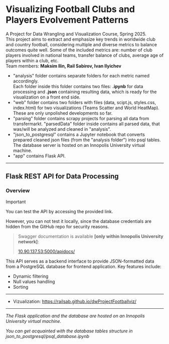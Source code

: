 # Visualizing Football Clubs and Players Evolvement Patterns
A Project for Data Wrangling and Visualization Course, Spring 2025. \
This project aims to extract and emphasize key trends in worldwide club and country football, considering multiple and diverse metrics to balance outcomes quite well. Some of the included metrics are: number of club players involved in national teams, transfer balance of clubs, average age of players within a club, etc. \
Team members: **Maksim Ilin, Rail Sabirov, Ivan Ilyichev**
- "analysis" folder contains separate folders for each metric named accordingly. \
 Each folder inside this folder contains two files: **.ipynb** for data processing and **.json** containing resulting data, which is ready for the visualization on a front end side.
- "web" folder contains two folders with files (data, scipt.js, styles.css, index.html) for two visualizations (Teams Scatter and World HeatMap).  These are only unpolished developments so far.
- "parsing" folder contains scrapy projects for parsing all data from transfermarkt. "parsedData" folder inside contains all parsed data, that was/will be analyzed and cleaned in "analysis".
- "json_to_postgresql" contains a Jupyter notebook that converts prepared cleaned json files (from the "analysis folder") into psql tables. The database server is hosted on an Innopolis University virtual machine.
- "app" contains Flask API.

---

## Flask REST API for Data Processing
### Overview

> [!IMPORTANT]
> You can test the API by accessing the provided link.
> 
> However, you can not test it locally, since the database credentials are hidden from the GitHub repo for security reasons.

> Swagger documentation is available **[only within Innopolis University network]**:
> 
> [10.90.137.53:5000/apidocs/](http://10.90.137.53:5000/apidocs/)

This API serves as a backend interface to provide JSON-formatted data from a PostgreSQL database for frontend application. Key features include:
* Dynamic filtering
* Null values handling
* Sorting

---
- Vizualization: https://railsab.github.io/dwProjectFootballviz/
---
*The Flask application and the database are hosted on an Innopolis University virtual machine.*

*You can get acquainted with the database tables structure in json_to_postgresql/psql_database.ipynb*

